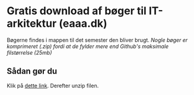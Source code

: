 # Gratis download af bøger til IT-arkitektur (eaaa.dk)
Bøgerne findes i mappen til det semester den bliver brugt.
_Nogle bøger er komprimeret (.zip) fordi at de fylder mere end Github's maksimale filstørrelse (25mb)_
## Sådan gør du
Klik på [dette link](https://github.com/peterhn92/download-it-arkitektur-boeger-gratis/archive/main.zip). Derefter unzip filen.
